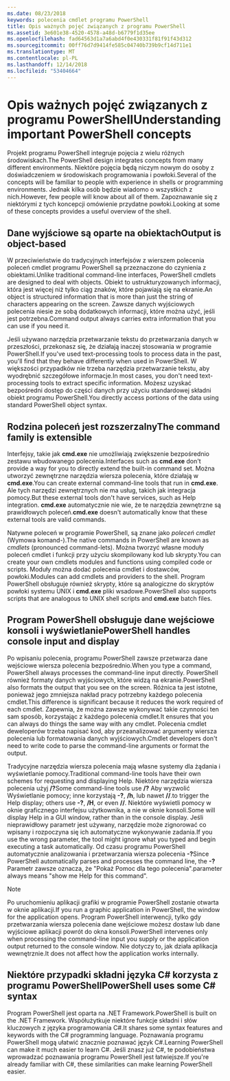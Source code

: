 ```yaml
---
ms.date: 08/23/2018
keywords: polecenia cmdlet programu PowerShell
title: Opis ważnych pojęć związanych z programu PowerShell
ms.assetid: 3e601e38-4520-4578-a48d-b6779f1d35ee
ms.openlocfilehash: fad64563d1a7a6abd4f0e430331f81f91f43d312
ms.sourcegitcommit: 00ff76d7d9414fe585c04740b739b9cf14d711e1
ms.translationtype: MT
ms.contentlocale: pl-PL
ms.lasthandoff: 12/14/2018
ms.locfileid: "53404664"
---
```

# <a name="understanding-important-powershell-concepts"></a><span data-ttu-id="19bb7-103">Opis ważnych pojęć związanych z programu PowerShell</span><span class="sxs-lookup"><span data-stu-id="19bb7-103">Understanding important PowerShell concepts</span></span>

<span data-ttu-id="19bb7-104">Projekt programu PowerShell integruje pojęcia z wielu różnych środowiskach.</span><span class="sxs-lookup"><span data-stu-id="19bb7-104">The PowerShell design integrates concepts from many different environments.</span></span> <span data-ttu-id="19bb7-105">Niektóre pojęcia będą niczym nowym do osoby z doświadczeniem w środowiskach programowania i powłoki.</span><span class="sxs-lookup"><span data-stu-id="19bb7-105">Several of the concepts will be familiar to people with experience in shells or programming environments.</span></span> <span data-ttu-id="19bb7-106">Jednak kilka osób będzie wiadomo o wszystkich z nich.</span><span class="sxs-lookup"><span data-stu-id="19bb7-106">However, few people will know about all of them.</span></span> <span data-ttu-id="19bb7-107">Zapoznawanie się z niektórymi z tych koncepcji omówienie przydatne powłoki.</span><span class="sxs-lookup"><span data-stu-id="19bb7-107">Looking at some of these concepts provides a useful overview of the shell.</span></span>

## <a name="output-is-object-based"></a><span data-ttu-id="19bb7-108">Dane wyjściowe są oparte na obiektach</span><span class="sxs-lookup"><span data-stu-id="19bb7-108">Output is object-based</span></span>

<span data-ttu-id="19bb7-109">W przeciwieństwie do tradycyjnych interfejsów z wierszem polecenia poleceń cmdlet programu PowerShell są przeznaczone do czynienia z obiektami.</span><span class="sxs-lookup"><span data-stu-id="19bb7-109">Unlike traditional command-line interfaces, PowerShell cmdlets are designed to deal with objects.</span></span>
<span data-ttu-id="19bb7-110">Obiekt to ustrukturyzowanych informacji, która jest więcej niż tylko ciąg znaków, które pojawiają się na ekranie.</span><span class="sxs-lookup"><span data-stu-id="19bb7-110">An object is structured information that is more than just the string of characters appearing on the screen.</span></span> <span data-ttu-id="19bb7-111">Zawsze danych wyjściowych polecenia niesie ze sobą dodatkowych informacji, które można użyć, jeśli jest potrzebna.</span><span class="sxs-lookup"><span data-stu-id="19bb7-111">Command output always carries extra information that you can use if you need it.</span></span>

<span data-ttu-id="19bb7-112">Jeśli używano narzędzia przetwarzanie tekstu do przetwarzania danych w przeszłości, przekonasz się, że działają inaczej stosowania w programie PowerShell.</span><span class="sxs-lookup"><span data-stu-id="19bb7-112">If you've used text-processing tools to process data in the past, you'll find that they behave differently when used in PowerShell.</span></span> <span data-ttu-id="19bb7-113">W większości przypadków nie trzeba narzędzia przetwarzanie tekstu, aby wyodrębnić szczegółowe informacje.</span><span class="sxs-lookup"><span data-stu-id="19bb7-113">In most cases, you don't need text-processing tools to extract specific information.</span></span> <span data-ttu-id="19bb7-114">Możesz uzyskać bezpośredni dostęp do części danych przy użyciu standardowej składni obiekt programu PowerShell.</span><span class="sxs-lookup"><span data-stu-id="19bb7-114">You directly access portions of the data using standard PowerShell object syntax.</span></span>

## <a name="the-command-family-is-extensible"></a><span data-ttu-id="19bb7-115">Rodzina poleceń jest rozszerzalny</span><span class="sxs-lookup"><span data-stu-id="19bb7-115">The command family is extensible</span></span>

<span data-ttu-id="19bb7-116">Interfejsy, takie jak **cmd.exe** nie umożliwiają zwiększenie bezpośrednio zestawu wbudowanego polecenia.</span><span class="sxs-lookup"><span data-stu-id="19bb7-116">Interfaces such as **cmd.exe** don't provide a way for you to directly extend the built-in command set.</span></span> <span data-ttu-id="19bb7-117">Można utworzyć zewnętrzne narzędzia wiersza polecenia, które działają w **cmd.exe**.</span><span class="sxs-lookup"><span data-stu-id="19bb7-117">You can create external command-line tools that run in **cmd.exe**.</span></span> <span data-ttu-id="19bb7-118">Ale tych narzędzi zewnętrznych nie ma usług, takich jak integracja pomocy.</span><span class="sxs-lookup"><span data-stu-id="19bb7-118">But these external tools don't have services, such as Help integration.</span></span> <span data-ttu-id="19bb7-119">**cmd.exe** automatycznie nie wie, że te narzędzia zewnętrzne są prawidłowych poleceń.</span><span class="sxs-lookup"><span data-stu-id="19bb7-119">**cmd.exe** doesn't automatically know that these external tools are valid commands.</span></span>

<span data-ttu-id="19bb7-120">Natywne poleceń w programie PowerShell, są znane jako *poleceń cmdlet* (Wymowa komand-).</span><span class="sxs-lookup"><span data-stu-id="19bb7-120">The native commands in PowerShell are known as *cmdlets* (pronounced command-lets).</span></span> <span data-ttu-id="19bb7-121">Można tworzyć własne moduły poleceń cmdlet i funkcji przy użyciu skompilowany kod lub skrypty.</span><span class="sxs-lookup"><span data-stu-id="19bb7-121">You can create your own cmdlets modules and functions using compiled code or scripts.</span></span> <span data-ttu-id="19bb7-122">Moduły można dodać polecenia cmdlet i dostawców, powłoki.</span><span class="sxs-lookup"><span data-stu-id="19bb7-122">Modules can add cmdlets and providers to the shell.</span></span> <span data-ttu-id="19bb7-123">Program PowerShell obsługuje również skrypty, które są analogiczne do skryptów powłoki systemu UNIX i **cmd.exe** pliki wsadowe.</span><span class="sxs-lookup"><span data-stu-id="19bb7-123">PowerShell also supports scripts that are analogous to UNIX shell scripts and **cmd.exe** batch files.</span></span>

## <a name="powershell-handles-console-input-and-display"></a><span data-ttu-id="19bb7-124">Program PowerShell obsługuje dane wejściowe konsoli i wyświetlanie</span><span class="sxs-lookup"><span data-stu-id="19bb7-124">PowerShell handles console input and display</span></span>

<span data-ttu-id="19bb7-125">Po wpisaniu polecenia, programu PowerShell zawsze przetwarza dane wejściowe wiersza polecenia bezpośrednio.</span><span class="sxs-lookup"><span data-stu-id="19bb7-125">When you type a command, PowerShell always processes the command-line input directly.</span></span> <span data-ttu-id="19bb7-126">PowerShell również formaty danych wyjściowych, które widzą na ekranie.</span><span class="sxs-lookup"><span data-stu-id="19bb7-126">PowerShell also formats the output that you see on the screen.</span></span> <span data-ttu-id="19bb7-127">Różnica ta jest istotne, ponieważ jego zmniejsza nakład pracy potrzebny każdego polecenia cmdlet.</span><span class="sxs-lookup"><span data-stu-id="19bb7-127">This difference is significant because it reduces the work required of each cmdlet.</span></span> <span data-ttu-id="19bb7-128">Zapewnia, że można zawsze wykonywać takie czynności ten sam sposób, korzystając z każdego polecenia cmdlet.</span><span class="sxs-lookup"><span data-stu-id="19bb7-128">It ensures that you can always do things the same way with any cmdlet.</span></span> <span data-ttu-id="19bb7-129">Polecenia cmdlet deweloperów trzeba napisać kod, aby przeanalizować argumenty wiersza polecenia lub formatowania danych wyjściowych.</span><span class="sxs-lookup"><span data-stu-id="19bb7-129">Cmdlet developers don't need to write code to parse the command-line arguments or format the output.</span></span>

<span data-ttu-id="19bb7-130">Tradycyjne narzędzia wiersza polecenia mają własne systemy dla żądania i wyświetlanie pomocy.</span><span class="sxs-lookup"><span data-stu-id="19bb7-130">Traditional command-line tools have their own schemes for requesting and displaying Help.</span></span> <span data-ttu-id="19bb7-131">Niektóre narzędzia wiersza polecenia użyj **/?**</span><span class="sxs-lookup"><span data-stu-id="19bb7-131">Some command-line tools use **/?**</span></span> <span data-ttu-id="19bb7-132">Aby wyzwolić Wyświetlanie pomocy; inne korzystają **-?**, **/h**, lub nawet **//**.</span><span class="sxs-lookup"><span data-stu-id="19bb7-132">to trigger the Help display; others use **-?**, **/H**, or even **//**.</span></span> <span data-ttu-id="19bb7-133">Niektóre wyświetli pomocy w oknie graficznego interfejsu użytkownika, a nie w oknie konsoli.</span><span class="sxs-lookup"><span data-stu-id="19bb7-133">Some will display Help in a GUI window, rather than in the console display.</span></span> <span data-ttu-id="19bb7-134">Jeśli nieprawidłowy parametr jest używany, narzędzie może zignorować co wpisany i rozpoczyna się ich automatyczne wykonywanie zadania.</span><span class="sxs-lookup"><span data-stu-id="19bb7-134">If you use the wrong parameter, the tool might ignore what you typed and begin executing a task automatically.</span></span>
<span data-ttu-id="19bb7-135">Od czasu programu PowerShell automatycznie analizowania i przetwarzania wiersza polecenia **-?**</span><span class="sxs-lookup"><span data-stu-id="19bb7-135">Since PowerShell automatically parses and processes the command line, the **-?**</span></span> <span data-ttu-id="19bb7-136">Parametr zawsze oznacza, że "Pokaż Pomoc dla tego polecenia".</span><span class="sxs-lookup"><span data-stu-id="19bb7-136">parameter always means "show me Help for this command".</span></span>

> [!NOTE]
> <span data-ttu-id="19bb7-137">Po uruchomieniu aplikacji grafiki w programie PowerShell zostanie otwarta w oknie aplikacji.</span><span class="sxs-lookup"><span data-stu-id="19bb7-137">If you run a graphic application in PowerShell, the window for the application opens.</span></span>
> <span data-ttu-id="19bb7-138">Program PowerShell interwencji, tylko gdy przetwarzania wiersza polecenia dane wejściowe możesz dostaw lub dane wyjściowe aplikacji powrót do okna konsoli.</span><span class="sxs-lookup"><span data-stu-id="19bb7-138">PowerShell intervenes only when processing the command-line input you supply or the application output returned to the console window.</span></span> <span data-ttu-id="19bb7-139">Nie dotyczy to, jak działa aplikacja wewnętrznie.</span><span class="sxs-lookup"><span data-stu-id="19bb7-139">It does not affect how the application works internally.</span></span>

## <a name="powershell-uses-some-c-syntax"></a><span data-ttu-id="19bb7-140">Niektóre przypadki składni języka C# korzysta z programu PowerShell</span><span class="sxs-lookup"><span data-stu-id="19bb7-140">PowerShell uses some C# syntax</span></span>

<span data-ttu-id="19bb7-141">Program PowerShell jest oparta na .NET Framework.</span><span class="sxs-lookup"><span data-stu-id="19bb7-141">PowerShell is built on the .NET Framework.</span></span> <span data-ttu-id="19bb7-142">Współużytkuje niektóre funkcje składni i słów kluczowych z języka programowania C#.</span><span class="sxs-lookup"><span data-stu-id="19bb7-142">It shares some syntax features and keywords with the C# programming language.</span></span> <span data-ttu-id="19bb7-143">Poznawania programu PowerShell mogą ułatwić znacznie poznawać język C#.</span><span class="sxs-lookup"><span data-stu-id="19bb7-143">Learning PowerShell can make it much easier to learn C#.</span></span> <span data-ttu-id="19bb7-144">Jeśli znasz już C#, te podobieństwa wprowadzać poznawania programu PowerShell jest łatwiejsze.</span><span class="sxs-lookup"><span data-stu-id="19bb7-144">If you're already familiar with C#, these similarities can make learning PowerShell easier.</span></span>
